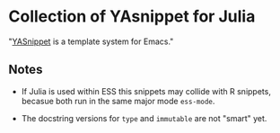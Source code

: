 # Collection of YAsnippet for Julia

"[YASnippet](https://github.com/capitaomorte/yasnippet) is a template system for Emacs."

## Notes

- If Julia is used within ESS this snippets may collide with R
  snippets, becasue both run in the same major mode `ess-mode`.

- The docstring versions for `type` and `immutable` are not "smart" yet.